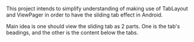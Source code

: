 This project intends to simplify understanding of making use of TabLayout and ViewPager in order to have the sliding tab effect in Android.

Main idea is one should view the sliding tab as 2 parts. One is the tab's beadings, and the other is the content below the tabs.